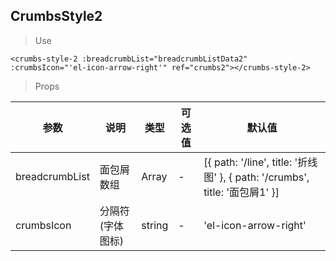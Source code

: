 ## CrumbsStyle2

> Use
```
<crumbs-style-2 :breadcrumbList="breadcrumbListData2" :crumbsIcon="'el-icon-arrow-right'" ref="crumbs2"></crumbs-style-2>
```

> Props

参数|说明|类型|可选值|默认值
-|-|-|-|-|
breadcrumbList|面包屑数组|Array|-|[{ path: '/line', title: '折线图' }, { path: '/crumbs', title: '面包屑1' }]
crumbsIcon|分隔符(字体图标)|string|-|'el-icon-arrow-right'


